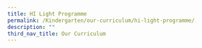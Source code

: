 ```yaml
---
title: HI Light Programme
permalink: /Kindergarten/our-curriculum/hi-light-programme/
description: ""
third_nav_title: Our Curriculum
---
```

